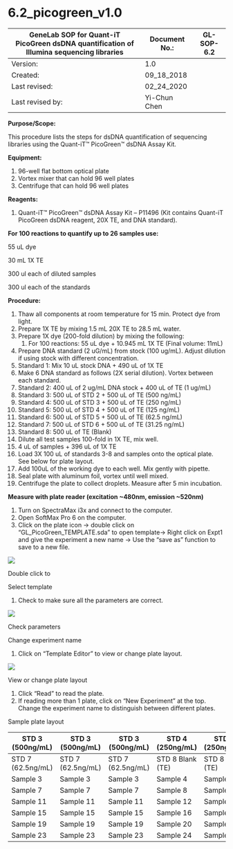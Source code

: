 # 6.2\_picogreen\_v1.0

| **GeneLab SOP for Quant-iT PicoGreen dsDNA quantification of Illumina sequencing libraries** | Document No.: | GL-SOP-6.2 |
| -------------------------------------------------------------------------------------------- | ------------- | ---------- |
| Version:                                                                                     | 1.0           |            |
| Created:                                                                                     | 09\_18\_2018  |            |
| Last revised:                                                                                | 02\_24\_2020  |            |
| Last revised by:                                                                             | Yi-Chun Chen  |            |

**Purpose/Scope:**

This procedure lists the steps for dsDNA quantification of sequencing libraries using the Quant-iT™ PicoGreen™ dsDNA Assay Kit.

**Equipment:**

1. 96-well flat bottom optical plate
2. Vortex mixer that can hold 96 well plates
3. Centrifuge that can hold 96 well plates

**Reagents:**

1. Quant-iT™ PicoGreen™ dsDNA Assay Kit – P11496 (Kit contains Quant-iT PicoGreen dsDNA reagent, 20X TE, and DNA standard).

**For 100 reactions to quantify up to 26 samples use:**

55 uL dye

30 mL 1X TE

300 ul each of diluted samples

300 ul each of the standards

**Procedure:**

1. Thaw all components at room temperature for 15 min. Protect dye from light.
2. Prepare 1X TE by mixing 1.5 mL 20X TE to 28.5 mL water.
3. Prepare 1X dye (200-fold dilution) by mixing the following:
   1. For 100 reactions: 55 uL dye + 10.945 mL 1X TE (Final volume: 11mL)
4. Prepare DNA standard (2 uG/mL) from stock (100 ug/mL). Adjust dilution if using stock with different concentration.
5. Standard 1: Mix 10 uL stock DNA + 490 uL of 1X TE
6. Make 6 DNA standard as follows (2X serial dilution). Vortex between each standard.
7. Standard 2: 400 uL of 2 ug/mL DNA stock + 400 uL of TE (1 ug/mL)
8. Standard 3: 500 uL of STD 2 + 500 uL of TE (500 ng/mL)
9. Standard 4: 500 uL of STD 3 + 500 uL of TE (250 ng/mL)
10. Standard 5: 500 uL of STD 4 + 500 uL of TE (125 ng/mL)
11. Standard 6: 500 uL of STD 5 + 500 uL of TE (62.5 ng/mL)
12. Standard 7: 500 uL of STD 6 + 500 uL of TE (31.25 ng/mL)
13. Standard 8: 500 uL of TE (Blank)
14. Dilute all test samples 100-fold in 1X TE, mix well.
15. 4 uL of samples + 396 uL of 1X TE
16. Load 3X 100 uL of standards 3-8 and samples onto the optical plate. See below for plate layout.
17. Add 100uL of the working dye to each well. Mix gently with pipette.
18. Seal plate with aluminum foil, vortex until well mixed.
19. Centrifuge the plate to collect droplets. Measure after 5 min incubation.

**Measure with plate reader (excitation \~480nm, emission \~520nm)**

1. Turn on SpectraMax i3x and connect to the computer.
2. Open SoftMax Pro 6 on the computer.
3. Click on the plate icon -> double click on “GL\_PicoGreen\_TEMPLATE.sda” to open template-> Right click on Expt1 and give the experiment a new name -> Use the “save as” function to save to a new file.

![](.gitbook/assets/0.tif)

Double click to

Select template

1. Check to make sure all the parameters are correct.

![](.gitbook/assets/1.tif)

Check parameters

Change experiment name

1. Click on “Template Editor” to view or change plate layout.

![](.gitbook/assets/2.tif)

View or change plate layout

1. Click “Read” to read the plate.
2. If reading more than 1 plate, click on “New Experiment” at the top. Change the experiment name to distinguish between different plates.

Sample plate layout

| STD 3 (500ng/mL)  | STD 3 (500ng/mL)  | STD 3 (500ng/mL)  | STD 4 (250ng/mL) | STD 4 (250ng/mL) | STD 4 (250ng/mL) | STD 5 (125ng/mL) | STD 5 (125ng/mL) | STD 5 (125ng/mL) | STD 6 (62.5ng/mL) | STD 6 (62.5ng/mL) | STD 6 (62.5ng/mL) |
| ----------------- | ----------------- | ----------------- | ---------------- | ---------------- | ---------------- | ---------------- | ---------------- | ---------------- | ----------------- | ----------------- | ----------------- |
| STD 7 (62.5ng/mL) | STD 7 (62.5ng/mL) | STD 7 (62.5ng/mL) | STD 8 Blank (TE) | STD 8 Blank (TE) | STD 8 Blank (TE) | Sample 1         | Sample 1         | Sample 1         | Sample 2          | Sample 2          | Sample 2          |
| Sample 3          | Sample 3          | Sample 3          | Sample 4         | Sample 4         | Sample 4         | Sample 5         | Sample 5         | Sample 5         | Sample 6          | Sample 6          | Sample 6          |
| Sample 7          | Sample 7          | Sample 7          | Sample 8         | Sample 8         | Sample 8         | Sample 9         | Sample 9         | Sample 9         | Sample 10         | Sample 10         | Sample 10         |
| Sample 11         | Sample 11         | Sample 11         | Sample 12        | Sample 12        | Sample 12        | Sample 13        | Sample 13        | Sample 13        | Sample 14         | Sample 14         | Sample 14         |
| Sample 15         | Sample 15         | Sample 15         | Sample 16        | Sample 16        | Sample 16        | Sample 17        | Sample 17        | Sample 17        | Sample 18         | Sample 18         | Sample 18         |
| Sample 19         | Sample 19         | Sample 19         | Sample 20        | Sample 20        | Sample 20        | Sample 21        | Sample 21        | Sample 21        | Sample 22         | Sample 22         | Sample 22         |
| Sample 23         | Sample 23         | Sample 23         | Sample 24        | Sample 24        | Sample 24        | Sample 25        | Sample 25        | Sample 25        | Sample 26         | Sample 26         | Sample 26         |
